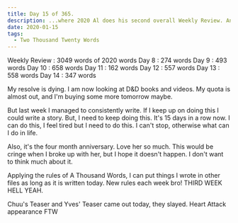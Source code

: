 ```yaml
---
title: Day 15 of 365.
description: ...where 2020 Al does his second overall Weekly Review. And some tidbits about his relationship and LOONA.
date: 2020-01-15
tags:
  - Two Thousand Twenty Words
---
```


Weekly Review : 3049 words of 2020 words
Day 8  : 274 words
Day 9  : 493 words
Day 10 : 658 words
Day 11 : 162 words
Day 12 : 557 words
Day 13 : 558 words
Day 14 : 347 words

My resolve is dying. I am now looking at D&D books and videos. My quota is almost out, and I'm buying some more tomorrow maybe.

But last week I managed to consistently write. If I keep up on doing this I could write a story. But, I need to keep doing this. It's 15 days in a row now. I can do this, I feel tired but I need to do this. I can't stop, otherwise what can I do in life. 

Also, it's the four month anniversary. Love her so much. This would be cringe when I broke up with her, but I hope it doesn't happen. I don't want to think much about it.

Applying the rules of A Thousand Words, I can put things I wrote in other files as long as it is written today. New rules each week bro! THIRD WEEK HELL YEAH.

Chuu's Teaser and Yves' Teaser came out today, they slayed. Heart Attack appearance FTW

